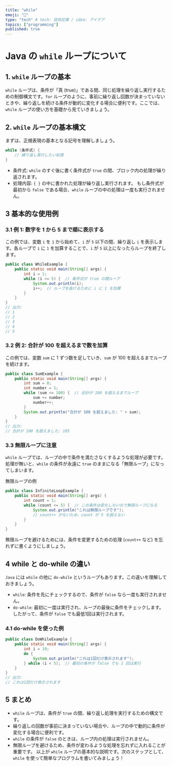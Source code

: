 ```yaml
---
title: "while"
emoji: "📑"
type: "tech" # tech: 技術記事 / idea: アイデア
topics: ["programming"]
published: true
---
```


# Java の `while` ループについて

## 1. `while` ループの基本
`while` ループは、条件が「真 (true)」である間、同じ処理を繰り返し実行するための制御構文です。`for` ループのように、事前に繰り返し回数が決まっていないときや、繰り返しを続ける条件が動的に変化する場合に便利です。ここでは、`while` ループの使い方を基礎から見ていきましょう。


## 2. `while` ループの基本構文
まずは、正規表現の基本となる記号を理解しましょう。

```java
while (条件式) {
    // 繰り返し実行したい処理
}
```
- 条件式: `while` のすぐ後に書く条件式が `true` の間、ブロック内の処理が繰り返されます。
- 処理内容: `{ }` の中に書かれた処理が繰り返し実行されます。
もし条件式が最初から `false` である場合、`while` ループの中の処理は一度も実行されません。

## 3 基本的な使用例

### 3.1 例 1: 数字を 1 から 5 まで順に表示する
この例では、変数 `i` を `1` から始めて、`i` が `5` 以下の間、繰り返し `i` を表示します。各ループで `i` に `1` を加算することで、`i` が `5` 以上になったらループを終了します。
```java
public class WhileExample {
    public static void main(String[] args) {
        int i = 1;
        while (i <= 5) {  // 条件式が true の間ループ
            System.out.println(i);
            i++;  // ループを抜けるために i に 1 を加算
        }
    }
}
// 出力:
// 1
// 2
// 3
// 4
// 5
```
### 3.2 例 2: 合計が 100 を超えるまで数を加算
この例では、変数 `sum` に 1 ずつ数を足していき、`sum` が 100 を超えるまでループを続けます。

```java
public class SumExample {
    public static void main(String[] args) {
        int sum = 0;
        int number = 1;
        while (sum <= 100) {  // 合計が 100 を超えるまでループ
            sum += number;
            number++;
        }
        System.out.println("合計が 100 を超えました: " + sum);
    }
}
// 出力:
// 合計が 100 を超えました: 105
```

### 3.3 無限ループに注意
`while` ループでは、ループの中で条件を満たさなくするような処理が必要です。処理が無いと、`while` の条件が永遠に `true` のままになる「無限ループ」になってしまいます。

無限ループの例
```java
public class InfiniteLoopExample {
    public static void main(String[] args) {
        int count = 1;
        while (count <= 5) {  // この条件は変化しないので無限ループになる
            System.out.println("これは無限ループです");
            // count++ がないため、count が 5 を超えない
        }
    }
}
```
無限ループを避けるためには、条件を変更するための処理 (`count++` など) を忘れずに書くようにしましょう。

## 4 while と do-while の違い
`Java` には `while` の他に `do-while` というループもあります。この違いを理解しておきましょう。

- `while`: 条件を先にチェックするので、条件が `false` なら一度も実行されません。
- `do-while`: 最初に一度は実行され、ループの最後に条件をチェックします。したがって、条件が `false` でも最低1回は実行されます。

### 4.1 do-while を使った例
```java
public class DoWhileExample {
    public static void main(String[] args) {
        int i = 10;
        do {
            System.out.println("これは1回だけ表示されます");
        } while (i < 5);  // 最初の条件が false でも 1 回は実行
    }
}
// 出力:
// これは1回だけ表示されます
```
## 5 まとめ
- `while` ループは、条件が `true` の間、繰り返し処理を実行するための構文です。
- 繰り返しの回数が事前に決まっていない場合や、ループの中で動的に条件が変化する場合に便利です。
- `while` の条件が `false` のときは、ループ内の処理は実行されません。
- 無限ループを避けるため、条件が変わるような処理を忘れずに入れることが重要です。
以上が `while` ループの基本的な説明です。次のステップとして、`while` を使って簡単なプログラムを書いてみましょう！

